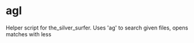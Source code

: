agl
===

Helper script for the_silver_surfer. Uses 'ag' to search given files, opens matches with less
